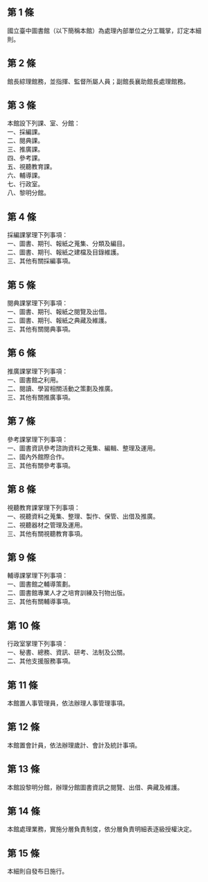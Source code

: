 第 1 條
-------
國立臺中圖書館（以下簡稱本館）為處理內部單位之分工職掌，訂定本細  
則。

第 2 條
-------
館長綜理館務，並指揮、監督所屬人員；副館長襄助館長處理館務。

第 3 條
-------
本館設下列課、室、分館：  
一、採編課。  
二、閱典課。  
三、推廣課。  
四、參考課。  
五、視聽教育課。  
六、輔導課。  
七、行政室。  
八、黎明分館。

第 4 條
-------
採編課掌理下列事項：  
一、圖書、期刊、報紙之蒐集、分類及編目。  
二、圖書、期刊、報紙之建檔及目錄維護。  
三、其他有關採編事項。

第 5 條
-------
閱典課掌理下列事項：  
一、圖書、期刊、報紙之閱覽及出借。  
二、圖書、期刊、報紙之典藏及維護。  
三、其他有關閱典事項。

第 6 條
-------
推廣課掌理下列事項：  
一、圖書館之利用。  
二、閱讀、學習相關活動之策劃及推廣。  
三、其他有關推廣事項。

第 7 條
-------
參考課掌理下列事項：  
一、圖書資訊參考諮詢資料之蒐集、編輯、整理及運用。  
二、國內外館際合作。  
三、其他有關參考事項。

第 8 條
-------
視聽教育課掌理下列事項：  
一、視聽資料之蒐集、整理、製作、保管、出借及推廣。  
二、視聽器材之管理及運用。  
三、其他有關視聽教育事項。

第 9 條
-------
輔導課掌理下列事項：  
一、圖書館之輔導策劃。  
二、圖書館專業人才之培育訓練及刊物出版。  
三、其他有關輔導事項。

第 10 條
--------
行政室掌理下列事項：  
一、秘書、總務、資訊、研考、法制及公關。  
二、其他支援服務事項。

第 11 條
--------
本館置人事管理員，依法辦理人事管理事項。

第 12 條
--------
本館置會計員，依法辦理歲計、會計及統計事項。

第 13 條
--------
本館設黎明分館，辦理分館圖書資訊之閱覽、出借、典藏及維護。

第 14 條
--------
本館處理業務，實施分層負責制度，依分層負責明細表逐級授權決定。

第 15 條
--------
本細則自發布日施行。


